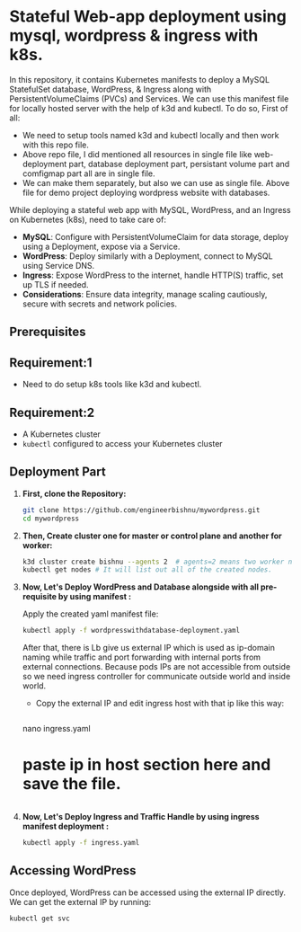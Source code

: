 # Stateful Web-app deployment using mysql, wordpress & ingress with k8s.
 
In this repository, it contains Kubernetes manifests to deploy a MySQL StatefulSet database, WordPress, & Ingress along with PersistentVolumeClaims (PVCs) and Services. We can use this manifest file for locally hosted server with the help of k3d and kubectl. To do so, First of all:
- We need to setup tools named k3d and kubectl locally and then work with this repo file. 
- Above repo file, I did mentioned all resources in single file like web-deployment part, database deployment part, persistant volume part and comfigmap part all are in single file.
- We can make them separately, but also we can use as single file. Above file for demo project deploying wordpress website with databases.

While deploying a stateful web app with MySQL, WordPress, and an Ingress on Kubernetes (k8s), need to take care of:
- **MySQL**: Configure with PersistentVolumeClaim for data storage, deploy using a Deployment, expose via a Service.
- **WordPress**: Deploy similarly with a Deployment, connect to MySQL using Service DNS.
- **Ingress**: Expose WordPress to the internet, handle HTTP(S) traffic, set up TLS if needed.
- **Considerations**: Ensure data integrity, manage scaling cautiously, secure with secrets and network policies.

 
## Prerequisites

## Requirement:1
- Need to do setup k8s tools like k3d and kubectl.

## Requirement:2
- A Kubernetes cluster
- `kubectl` configured to access your Kubernetes cluster
 
## Deployment Part
 
1. **First, clone the Repository:**
 
    ```sh
    git clone https://github.com/engineerbishnu/mywordpress.git
    cd mywordpress
    ```
 
2. **Then, Create cluster one for master or control plane and another for worker:**
 
    ```sh
    k3d cluster create bishnu --agents 2  # agents=2 means two worker node where our entire database and website hosted.
    kubectl get nodes # It will list out all of the created nodes.
    ```
 
3. **Now, Let's Deploy WordPress and Database alongside with all pre-requisite by using manifest :**
 
    Apply the created yaml manifest file:
 
    ```sh
    kubectl apply -f wordpresswithdatabase-deployment.yaml
    ```
    After that, there is Lb give us external IP which is used as ip-domain naming while traffic and port forwarding with internal ports from external connections. Because pods IPs are not accessible from outside so we need ingress controller for communicate outside world and inside world.

    - Copy the external IP and edit ingress host with that ip like this way:
        ```sh
    nano ingress.yaml
    # paste ip in host section here and save the file.
    ```

4. **Now, Let's Deploy Ingress and Traffic Handle by using ingress manifest deployment :**
    ```sh
    kubectl apply -f ingress.yaml
    ```
 
## Accessing WordPress
 
Once deployed, WordPress can be accessed using the external IP directly. We can get the external IP by running:
 
```sh
kubectl get svc
```